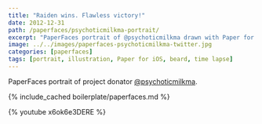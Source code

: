 ```yaml
---
title: "Raiden wins. Flawless victory!"
date: 2012-12-31
path: /paperfaces/psychoticmilkma-portrait/
excerpt: "PaperFaces portrait of @psychoticmilkma drawn with Paper for iOS on an iPad."
image: ../../images/paperfaces-psychoticmilkma-twitter.jpg
categories: [paperfaces]
tags: [portrait, illustration, Paper for iOS, beard, time lapse]
---
```


PaperFaces portrait of project donator [@psychoticmilkma](https://twitter.com/psychoticmilkma).

{% include_cached boilerplate/paperfaces.md %}

{% youtube x6ok6e3DERE %}
